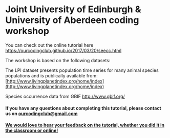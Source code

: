 # Joint University of Edinburgh & University of Aberdeen coding workshop

You can check out the online tutorial here https://ourcodingclub.github.io/2017/03/20/seecc.html

The workshop is based on the following datasets:

The LPI dataset presents population time series for many animal species populations and is publically available from:
[http://www.livingplanetindex.org/home/index](http://www.livingplanetindex.org/home/index)

Species occurrence data from GBIF http://www.gbif.org/
 
#### If you have any questions about completing this tutorial, please contact us on ourcodingclub@gmail.com

#### <a href="https://www.surveymonkey.co.uk/r/9L5ZFNK">We would love to hear your feedback on the tutorial, whether you did it in the classroom or online!</a>
